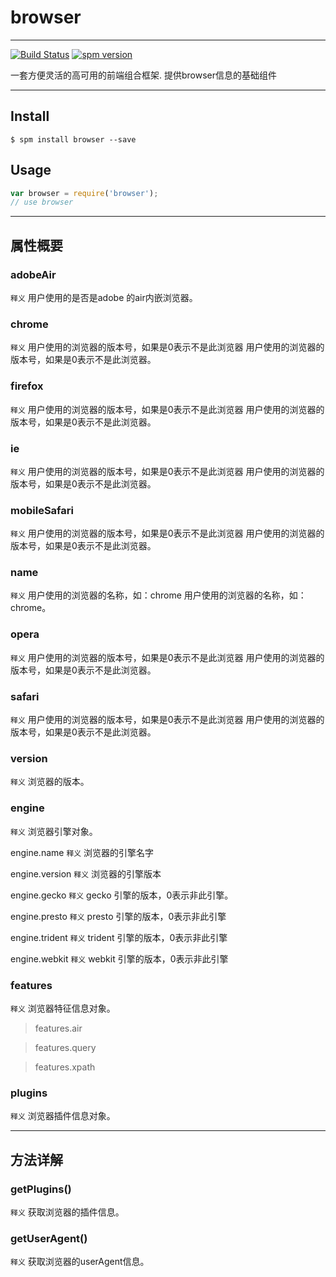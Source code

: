 # browser 

---
[![Build Status](https://travis-ci.org/dreamstu/browser.svg?branch=master)](https://travis-ci.org/dreamstu/browser)
[![spm version](http://spmjs.io/badge/browser)](http://spmjs.io/package/browser)

一套方便灵活的高可用的前端组合框架. 提供browser信息的基础组件

---

## Install

```
$ spm install browser --save
```

## Usage

```js
var browser = require('browser');
// use browser
```

---
## 属性概要

### adobeAir

`释义`
用户使用的是否是adobe 的air内嵌浏览器。

### chrome

`释义`
用户使用的浏览器的版本号，如果是0表示不是此浏览器 用户使用的浏览器的版本号，如果是0表示不是此浏览器。

### firefox

`释义`
用户使用的浏览器的版本号，如果是0表示不是此浏览器 用户使用的浏览器的版本号，如果是0表示不是此浏览器。


### ie

`释义`
用户使用的浏览器的版本号，如果是0表示不是此浏览器 用户使用的浏览器的版本号，如果是0表示不是此浏览器。


### mobileSafari

`释义`
用户使用的浏览器的版本号，如果是0表示不是此浏览器 用户使用的浏览器的版本号，如果是0表示不是此浏览器。


### name

`释义`
用户使用的浏览器的名称，如：chrome 用户使用的浏览器的名称，如：chrome。


### opera

`释义`
用户使用的浏览器的版本号，如果是0表示不是此浏览器 用户使用的浏览器的版本号，如果是0表示不是此浏览器。


### safari

`释义`
用户使用的浏览器的版本号，如果是0表示不是此浏览器 用户使用的浏览器的版本号，如果是0表示不是此浏览器。


### version

`释义`
浏览器的版本。


### engine

`释义`
浏览器引擎对象。

engine.name
`释义`
浏览器的引擎名字

engine.version
`释义`
浏览器的引擎版本

engine.gecko
`释义`
gecko 引擎的版本，0表示非此引擎。

engine.presto
`释义`
presto 引擎的版本，0表示非此引擎

engine.trident
`释义`
trident 引擎的版本，0表示非此引擎

engine.webkit
`释义`
webkit 引擎的版本，0表示非此引擎


### features

`释义`
浏览器特征信息对象。

>features.air

>features.query

>features.xpath

### plugins

`释义`
浏览器插件信息对象。


---

## 方法详解

### getPlugins()

`释义`
获取浏览器的插件信息。

### getUserAgent()

`释义`
获取浏览器的userAgent信息。

